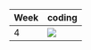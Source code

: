 | Week | coding |
| --- | --- |
| 4 |  ![](https://github.com/kmaooad/coding-19w04-SofiYaremenko/workflows/Grading/badge.svg) |
